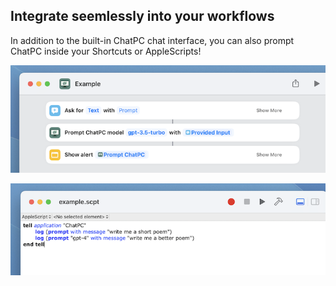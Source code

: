 ## Integrate seemlessly into your workflows

In addition to the built-in ChatPC chat interface, you can also prompt ChatPC inside your Shortcuts or AppleScripts!

![Prompt with Shortcuts](images/workflow-integration/prompt-with-shortcuts.png)

![Prompt with Shortcuts](images/workflow-integration/prompt-with-applescript.png)
